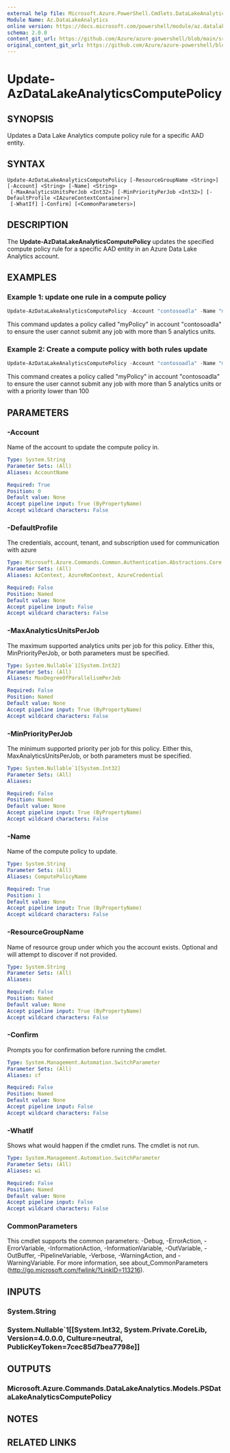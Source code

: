 ```yaml
---
external help file: Microsoft.Azure.PowerShell.Cmdlets.DataLakeAnalytics.dll-Help.xml
Module Name: Az.DataLakeAnalytics
online version: https://docs.microsoft.com/powershell/module/az.datalakeanalytics/update-azdatalakeanalyticscomputepolicy
schema: 2.0.0
content_git_url: https://github.com/Azure/azure-powershell/blob/main/src/DataLakeAnalytics/DataLakeAnalytics/help/Update-AzDataLakeAnalyticsComputePolicy.md
original_content_git_url: https://github.com/Azure/azure-powershell/blob/main/src/DataLakeAnalytics/DataLakeAnalytics/help/Update-AzDataLakeAnalyticsComputePolicy.md
---
```


# Update-AzDataLakeAnalyticsComputePolicy

## SYNOPSIS
Updates a Data Lake Analytics compute policy rule for a specific AAD entity.

## SYNTAX

```
Update-AzDataLakeAnalyticsComputePolicy [-ResourceGroupName <String>] [-Account] <String> [-Name] <String>
 [-MaxAnalyticsUnitsPerJob <Int32>] [-MinPriorityPerJob <Int32>] [-DefaultProfile <IAzureContextContainer>]
 [-WhatIf] [-Confirm] [<CommonParameters>]
```

## DESCRIPTION
The **Update-AzDataLakeAnalyticsComputePolicy** updates the specified compute policy rule for a specific AAD entity in an Azure Data Lake Analytics account.

## EXAMPLES

### Example 1: update one rule in a compute policy
```powershell
Update-AzDataLakeAnalyticsComputePolicy -Account "contosoadla" -Name "myPolicy" -MaxAnalyticsUnitsPerJob 5
```

This command updates a policy called "myPolicy" in account "contosoadla" to ensure the user cannot submit any job with more than 5 analytics units.

### Example 2: Create a compute policy with both rules update
```powershell
Update-AzDataLakeAnalyticsComputePolicy -Account "contosoadla" -Name "myPolicy" -MaxAnalyticsUnitsPerJob 5 -MinPriorityPerJob 100
```

This command creates a policy called "myPolicy" in account "contosoadla" to ensure the user cannot submit any job with more than 5 analytics units or with a priority lower than 100

## PARAMETERS

### -Account
Name of the account to update the compute policy in.

```yaml
Type: System.String
Parameter Sets: (All)
Aliases: AccountName

Required: True
Position: 0
Default value: None
Accept pipeline input: True (ByPropertyName)
Accept wildcard characters: False
```

### -DefaultProfile
The credentials, account, tenant, and subscription used for communication with azure

```yaml
Type: Microsoft.Azure.Commands.Common.Authentication.Abstractions.Core.IAzureContextContainer
Parameter Sets: (All)
Aliases: AzContext, AzureRmContext, AzureCredential

Required: False
Position: Named
Default value: None
Accept pipeline input: False
Accept wildcard characters: False
```

### -MaxAnalyticsUnitsPerJob
The maximum supported analytics units per job for this policy. Either this, MinPriorityPerJob, or both parameters must be specified.

```yaml
Type: System.Nullable`1[System.Int32]
Parameter Sets: (All)
Aliases: MaxDegreeOfParallelismPerJob

Required: False
Position: Named
Default value: None
Accept pipeline input: True (ByPropertyName)
Accept wildcard characters: False
```

### -MinPriorityPerJob
The minimum supported priority per job for this policy. Either this, MaxAnalyticsUnitsPerJob, or both parameters must be specified.

```yaml
Type: System.Nullable`1[System.Int32]
Parameter Sets: (All)
Aliases:

Required: False
Position: Named
Default value: None
Accept pipeline input: True (ByPropertyName)
Accept wildcard characters: False
```

### -Name
Name of the compute policy to update.

```yaml
Type: System.String
Parameter Sets: (All)
Aliases: ComputePolicyName

Required: True
Position: 1
Default value: None
Accept pipeline input: True (ByPropertyName)
Accept wildcard characters: False
```

### -ResourceGroupName
Name of resource group under which you the account exists.
Optional and will attempt to discover if not provided.

```yaml
Type: System.String
Parameter Sets: (All)
Aliases:

Required: False
Position: Named
Default value: None
Accept pipeline input: True (ByPropertyName)
Accept wildcard characters: False
```

### -Confirm
Prompts you for confirmation before running the cmdlet.

```yaml
Type: System.Management.Automation.SwitchParameter
Parameter Sets: (All)
Aliases: cf

Required: False
Position: Named
Default value: None
Accept pipeline input: False
Accept wildcard characters: False
```

### -WhatIf
Shows what would happen if the cmdlet runs. The cmdlet is not run.

```yaml
Type: System.Management.Automation.SwitchParameter
Parameter Sets: (All)
Aliases: wi

Required: False
Position: Named
Default value: None
Accept pipeline input: False
Accept wildcard characters: False
```

### CommonParameters
This cmdlet supports the common parameters: -Debug, -ErrorAction, -ErrorVariable, -InformationAction, -InformationVariable, -OutVariable, -OutBuffer, -PipelineVariable, -Verbose, -WarningAction, and -WarningVariable. For more information, see about_CommonParameters (http://go.microsoft.com/fwlink/?LinkID=113216).

## INPUTS

### System.String

### System.Nullable`1[[System.Int32, System.Private.CoreLib, Version=4.0.0.0, Culture=neutral, PublicKeyToken=7cec85d7bea7798e]]

## OUTPUTS

### Microsoft.Azure.Commands.DataLakeAnalytics.Models.PSDataLakeAnalyticsComputePolicy

## NOTES

## RELATED LINKS
